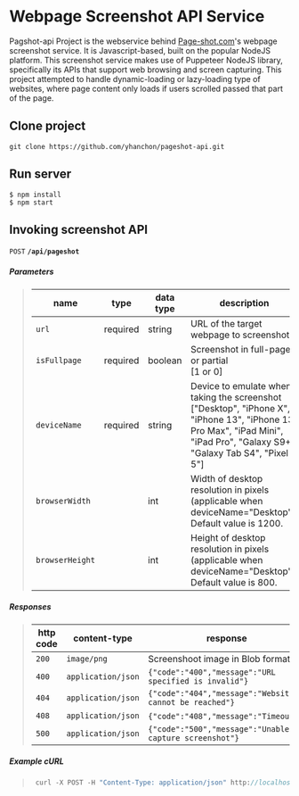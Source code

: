# Webpage Screenshot API Service

Pagshot-api Project is the webservice behind [Page-shot.com](https://page-shot.com)'s webpage screenshot service. It is Javascript-based, built on the popular NodeJS platform. This screenshot service makes use of Puppeteer NodeJS library, specifically its APIs that support web browsing and screen capturing. This project attempted to handle dynamic-loading or lazy-loading type of websites, where page content only loads if users scrolled passed that part of the page. 

## Clone project
```
git clone https://github.com/yhanchon/pageshot-api.git
```

## Run server
```
$ npm install
$ npm start
```

## Invoking screenshot API

<summary><code>POST</code> <code><b>/api/pageshot</b></code></summary>

##### Parameters

> | name            | type                              | data type  | description                                                                                                                                                                     |
> |-----------------|-----------------------------------|------------|---------------------------------------------------------------------------------------------------------------------------------------------------------------------------------|
> | `url`           | required                          | string     | URL of the target webpage to screenshot                                                                                                                                         |
> | `isFullpage`    | required                          | boolean    | Screenshot in full-page or partial </br>[1 or 0]                                                                                                                                |
> | `deviceName`    | required                          | string     | Device to emulate when taking the screenshot </br>["Desktop", "iPhone X", "iPhone 13", "iPhone 13 Pro Max", "iPad Mini", "iPad Pro", "Galaxy S9+", "Galaxy Tab S4", "Pixel 5"]  |
> | `browserWidth`  |                                   | int        | Width of desktop resolution in pixels (applicable when deviceName="Desktop"). Default value is 1200.                                                                            |
> | `browserHeight` |                                   | int        | Height of desktop resolution in pixels (applicable when deviceName="Desktop"). Default value is 800.                                                                            |

##### Responses

> | http code     | content-type                      | response                                                            |
> |---------------|-----------------------------------|---------------------------------------------------------------------|
> | `200`         | `image/png`                       | Screenshoot image in Blob format                                    |
> | `400`         | `application/json`                | `{"code":"400","message":"URL specified is invalid"}`               |
> | `404`         | `application/json`                | `{"code":"404","message":"Website cannot be reached"}`              |
> | `408`         | `application/json`                | `{"code":"408","message":"Timeout"}`.                               |
> | `500`         | `application/json`                | `{"code":"500","message":"Unable to capture screenshot"}`           |

##### Example cURL

> ```javascript
>  curl -X POST -H "Content-Type: application/json" http://localhost:3000/api/pageshot
> ```
